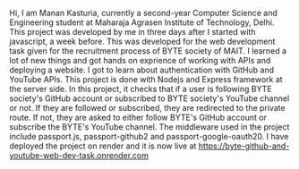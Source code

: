 Hi, I am Manan Kasturia, currently a second-year Computer Science and Engineering student at Maharaja Agrasen Institute of Technology, Delhi.
This project was developed by me in three days after I started with javascript, a week before. This was developed for the web development task given for the recruitment process of BYTE society of MAIT.
I learned a lot of new things and got hands on exprience of working with APIs and deploying a website. I got to learn about authentication with GitHub and YouTube APIs.
This project is done with Nodejs and Express framework at the server side.
In this project, it checks that if a user is following BYTE society's GitHub account or subscribed to BYTE society's YouTube channel or not. If they are followed or subscribed, they are redirected to the private route.
If not, they are asked to either follow BYTE's GitHub account or subscribe the BYTE's YouTube channel.
The middleware used in the project include passport.js, passport-github2 and passport-google-oauth20.
I have deployed the project on render and it is now live at https://byte-github-and-youtube-web-dev-task.onrender.com
